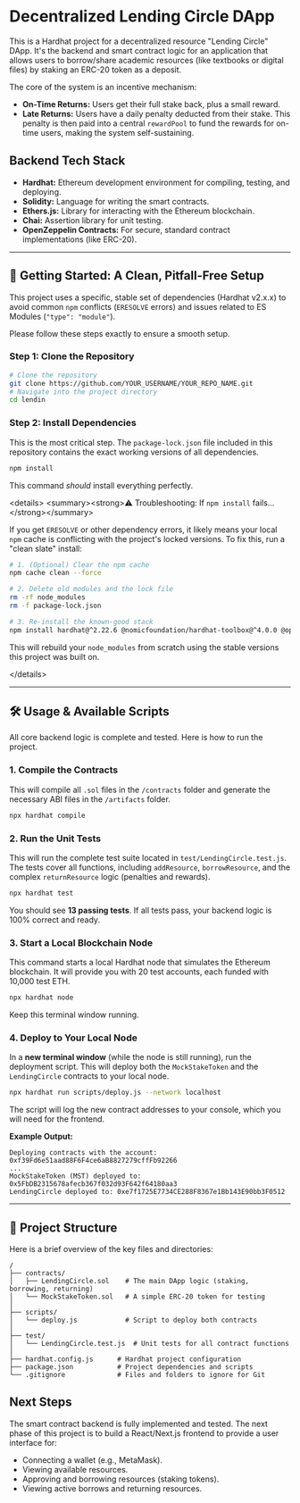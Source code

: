 # Decentralized Lending Circle DApp

This is a Hardhat project for a decentralized resource "Lending Circle" DApp. It's the backend and smart contract logic for an application that allows users to borrow/share academic resources (like textbooks or digital files) by staking an ERC-20 token as a deposit.

The core of the system is an incentive mechanism:

  * **On-Time Returns:** Users get their full stake back, plus a small reward.
  * **Late Returns:** Users have a daily penalty deducted from their stake. This penalty is then paid into a central `rewardPool` to fund the rewards for on-time users, making the system self-sustaining.

## Backend Tech Stack

  * **Hardhat:** Ethereum development environment for compiling, testing, and deploying.
  * **Solidity:** Language for writing the smart contracts.
  * **Ethers.js:** Library for interacting with the Ethereum blockchain.
  * **Chai:** Assertion library for unit testing.
  * **OpenZeppelin Contracts:** For secure, standard contract implementations (like ERC-20).

-----

## 🚀 Getting Started: A Clean, Pitfall-Free Setup

This project uses a specific, stable set of dependencies (Hardhat v2.x.x) to avoid common `npm` conflicts (`ERESOLVE` errors) and issues related to ES Modules (`"type": "module"`).

Please follow these steps exactly to ensure a smooth setup.

### Step 1: Clone the Repository

```bash
# Clone the repository
git clone https://github.com/YOUR_USERNAME/YOUR_REPO_NAME.git
# Navigate into the project directory
cd lendin
```

### Step 2: Install Dependencies

This is the most critical step. The `package-lock.json` file included in this repository contains the exact working versions of all dependencies.

```bash
npm install
```

This command *should* install everything perfectly.

\<details\>
\<summary\>\<strong\>⚠️ Troubleshooting: If `npm install` fails...\</strong\>\</summary\>

If you get `ERESOLVE` or other dependency errors, it likely means your local `npm` cache is conflicting with the project's locked versions. To fix this, run a "clean slate" install:

```bash
# 1. (Optional) Clear the npm cache
npm cache clean --force

# 2. Delete old modules and the lock file
rm -rf node_modules
rm -f package-lock.json

# 3. Re-install the known-good stack
npm install hardhat@^2.22.6 @nomicfoundation/hardhat-toolbox@^4.0.0 @openzeppelin/contracts
```

This will rebuild your `node_modules` from scratch using the stable versions this project was built on.

\</details\>

-----

## 🛠️ Usage & Available Scripts

All core backend logic is complete and tested. Here is how to run the project.

### 1\. Compile the Contracts

This will compile all `.sol` files in the `/contracts` folder and generate the necessary ABI files in the `/artifacts` folder.

```bash
npx hardhat compile
```

### 2\. Run the Unit Tests

This will run the complete test suite located in `test/LendingCircle.test.js`. The tests cover all functions, including `addResource`, `borrowResource`, and the complex `returnResource` logic (penalties and rewards).

```bash
npx hardhat test
```

You should see **13 passing tests**. If all tests pass, your backend logic is 100% correct and ready.

### 3\. Start a Local Blockchain Node

This command starts a local Hardhat node that simulates the Ethereum blockchain. It will provide you with 20 test accounts, each funded with 10,000 test ETH.

```bash
npx hardhat node
```

Keep this terminal window running.

### 4\. Deploy to Your Local Node

In a **new terminal window** (while the node is still running), run the deployment script. This will deploy both the `MockStakeToken` and the `LendingCircle` contracts to your local node.

```bash
npx hardhat run scripts/deploy.js --network localhost
```

The script will log the new contract addresses to your console, which you will need for the frontend.

**Example Output:**

```
Deploying contracts with the account: 0xf39Fd6e51aad88F6F4ce6aB8827279cffFb92266
...
MockStakeToken (MST) deployed to: 0x5FbDB2315678afecb367f032d93F642f64180aa3
LendingCircle deployed to: 0xe7f1725E7734CE288F8367e1Bb143E90bb3F0512
```

-----

## 📁 Project Structure

Here is a brief overview of the key files and directories:

```
/
├── contracts/
│   ├── LendingCircle.sol    # The main DApp logic (staking, borrowing, returning)
│   └── MockStakeToken.sol   # A simple ERC-20 token for testing
│
├── scripts/
│   └── deploy.js            # Script to deploy both contracts
│
├── test/
│   └── LendingCircle.test.js  # Unit tests for all contract functions
│
├── hardhat.config.js      # Hardhat project configuration
├── package.json           # Project dependencies and scripts
└── .gitignore             # Files and folders to ignore for Git
```

## Next Steps

The smart contract backend is fully implemented and tested. The next phase of this project is to build a React/Next.js frontend to provide a user interface for:

  * Connecting a wallet (e.g., MetaMask).
  * Viewing available resources.
  * Approving and borrowing resources (staking tokens).
  * Viewing active borrows and returning resources.